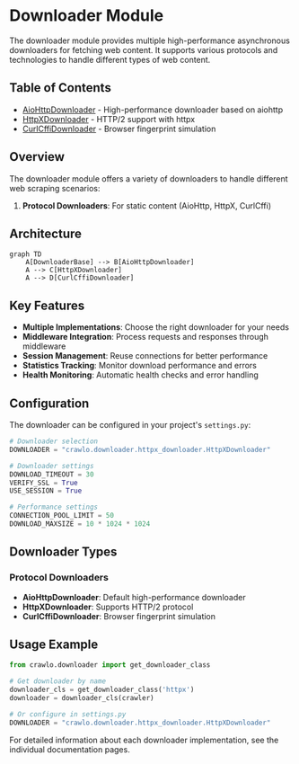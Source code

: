 # Downloader Module

The downloader module provides multiple high-performance asynchronous downloaders for fetching web content. It supports various protocols and technologies to handle different types of web content.

## Table of Contents
- [AioHttpDownloader](aiohttp_en.md) - High-performance downloader based on aiohttp
- [HttpXDownloader](httpx_en.md) - HTTP/2 support with httpx
- [CurlCffiDownloader](curl_cffi_en.md) - Browser fingerprint simulation

## Overview

The downloader module offers a variety of downloaders to handle different web scraping scenarios:

1. **Protocol Downloaders**: For static content (AioHttp, HttpX, CurlCffi)

## Architecture

```mermaid
graph TD
    A[DownloaderBase] --> B[AioHttpDownloader]
    A --> C[HttpXDownloader]
    A --> D[CurlCffiDownloader]
```

## Key Features

- **Multiple Implementations**: Choose the right downloader for your needs
- **Middleware Integration**: Process requests and responses through middleware
- **Session Management**: Reuse connections for better performance
- **Statistics Tracking**: Monitor download performance and errors
- **Health Monitoring**: Automatic health checks and error handling

## Configuration

The downloader can be configured in your project's `settings.py`:

```python
# Downloader selection
DOWNLOADER = "crawlo.downloader.httpx_downloader.HttpXDownloader"

# Downloader settings
DOWNLOAD_TIMEOUT = 30
VERIFY_SSL = True
USE_SESSION = True

# Performance settings
CONNECTION_POOL_LIMIT = 50
DOWNLOAD_MAXSIZE = 10 * 1024 * 1024
```

## Downloader Types

### Protocol Downloaders

- **AioHttpDownloader**: Default high-performance downloader
- **HttpXDownloader**: Supports HTTP/2 protocol
- **CurlCffiDownloader**: Browser fingerprint simulation

## Usage Example

```python
from crawlo.downloader import get_downloader_class

# Get downloader by name
downloader_cls = get_downloader_class('httpx')
downloader = downloader_cls(crawler)

# Or configure in settings.py
DOWNLOADER = "crawlo.downloader.httpx_downloader.HttpXDownloader"
```

For detailed information about each downloader implementation, see the individual documentation pages.